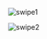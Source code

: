![swipe1](https://github.com/p1petto/QML/assets/108504552/d53a9540-229a-4556-a397-dd6284de45eb)

![swipe2](https://github.com/p1petto/QML/assets/108504552/393efe87-ce6f-4e3c-b6d8-dddb3e2d9030)
